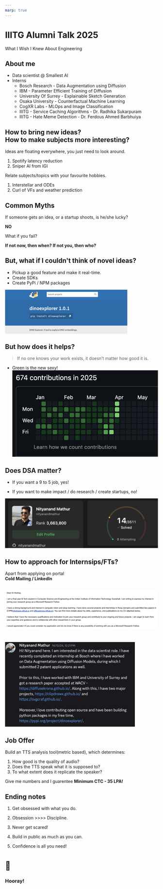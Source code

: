 ```yaml
---
marp: true
---
```


<!--
theme: gaia
class:
 - invert
headingDivider: 2 
paginate: true
-->

<!--
_class:
 - lead
 - invert
-->

# IIITG Alumni Talk 2025

What I Wish I Knew About Engineering

## About me
* Data scientist @ Smallest AI
* Interns
    - Bosch Research - Data Augmentation using Diffusion
    - IBM - Parameter Efficient Training of Diffusion
    - University Of Surrey - Explainable Sketch Generation
    - Osaka University - Counterfactual Machine Learning
    - CogXR Labs - MLOps and Image Classification
    - IIITG - Service Caching Algorithms - Dr. Radhika Sukarpuram
    - IIITG - Hate Meme Detection - Dr. Ferdous Ahmed Barbhuiya

## How to bring new ideas? <br> How to make subjects more interesting?

Ideas are floating everywhere, you just need to look around.

1. Spotify latency reduction
2. Sniper AI from IGI

Relate subjects/topics with your favourite hobbies.
1. Interstellar and ODEs
2. Curl of VFs and weather prediction

## Common Myths

If someone gets an idea, or a startup shoots, is he/she lucky?

**NO**

What if you fail?

**If not now, then when?
If not you, then who?**

## But, what if I couldn't think of novel ideas?

- Pickup a good feature and make it real-time.
- Create SDKs
- Create PyPi / NPM packages
<img src="image-2.png" alt="message" width="80%" style="display: block; margin: 10 auto;"/>

## But how does it helps?

> If no one knows your work exists, it doesn’t matter how good it is.
- Green is the new sexy! 
![alt text](image-7.png)

## Does DSA matter?
- If you want a 9 to 5 job, yes!

- If you want to make impact / do research / create startups, no!

<img src="image-9.png" alt="message" width="100%" />

## How to approach for Internsips/FTs?
Apart from applying on portal <br>
**Cold Mailing / LinkedIn** </br></br>

<img src="image-1.png" alt="message" width="105%" />

#
<img src="image-4.png" alt="message" width="85%" />

## Job Offer

Build an TTS analysis tool(metric based), which determines:
1. How good is the quality of audio?
2. Does the TTS speak what it is supposed to?
3. To what extent does it replicate the speaker?

Give me numbers and I guarentee **Minimum CTC - 35 LPA!**

## Ending notes

1. Get obsessed with what you do. 

2. Obsession >>>> Discipline.

3. Never get scared!

4. Build in public as much as you can.

5. Confidence is all you need!

# 🎉
<!--
_class:
 - lead
 - invert
-->
### Hooray!


